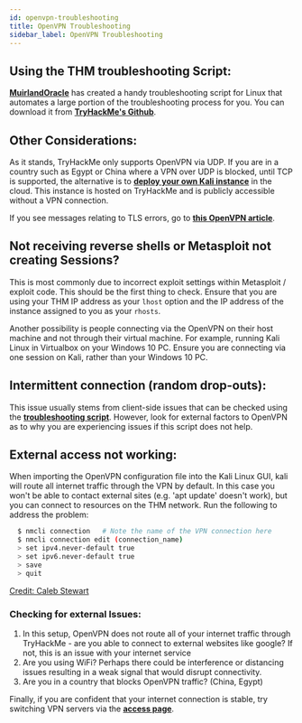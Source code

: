 ```yaml
---
id: openvpn-troubleshooting
title: OpenVPN Troubleshooting
sidebar_label: OpenVPN Troubleshooting
---
```


## Using the THM troubleshooting Script:
[**MuirlandOracle**](https://tryhackme.com/p/MuirlandOracle) has created a handy troubleshooting script for Linux that automates a large portion of the troubleshooting process for you. You can download it from [**TryHackMe's Github**](https://github.com/tryhackme/openvpn-troubleshooting).


## Other Considerations:
As it stands, TryHackMe only supports OpenVPN via UDP. If you are in a country such as Egypt or China where a VPN over UDP is blocked, until TCP is supported, the alternative is to [**deploy your own Kali instance**](https://tryhackme.com/my-machine) in the cloud. This instance is hosted on TryHackMe and is publicly accessible without a VPN connection. 

If you see messages relating to TLS errors, go to [**this OpenVPN article**](https://openvpn.net/faq/tls-error-tls-key-negotiation-failed-to-occur-within-60-seconds-check-your-network-connectivity/).

## Not receiving reverse shells or Metasploit not creating Sessions?
This is most commonly due to incorrect exploit settings within Metasploit / exploit code. This should be the first thing to check. Ensure that you are using your THM IP address as your `lhost` option and the IP address of the instance assigned to you as your `rhosts`.

Another possibility is people connecting via the OpenVPN on their host machine and not through their virtual machine. For example, running Kali Linux in Virtualbox on your Windows 10 PC. Ensure you are connecting via one session on Kali, rather than your Windows 10 PC.

## Intermittent connection (random drop-outs):
This issue usually stems from client-side issues that can be checked using the [**troubleshooting script**](https://github.com/tryhackme/openvpn-troubleshooting). However, look for external factors to OpenVPN as to why you are experiencing issues if this script does not help.

## External access not working:
When importing the OpenVPN configuration file into the Kali Linux GUI, kali will route all internet traffic through the VPN by default. In this case you won't be able to contact external sites (e.g. 'apt update' doesn't work), but you can connect to resources on the THM network. Run the following to address the problem:

```sh
  $ nmcli connection   # Note the name of the VPN connection here
  $ nmcli connection edit (connection_name)
  > set ipv4.never-default true
  > set ipv6.never-default true
  > save
  > quit
```

[Credit: Caleb Stewart](https://blog.djsdev.com/2020/03/add-htb-vpn-to-kali-20201-and-fix-vpn.html)

### Checking for external Issues:

1. In this setup, OpenVPN does not route all of your internet traffic through TryHackMe - are you able to connect to external websites like google? If not, this is an issue with your internet service
2. Are you using WiFi? Perhaps there could be interference or distancing issues resulting in a weak signal that would disrupt connectivity.
3. Are you in a country that blocks OpenVPN traffic? (China, Egypt)

Finally, if you are confident that your internet connection is stable, try switching VPN servers via the [**access page**](https://tryhackme.com/access).


